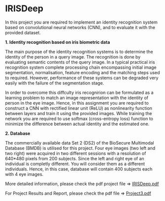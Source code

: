 # IRISDeep
In this project you are required to implement an identity recognition system based on  convolutional neural networks (CNN), and to evaluate it with the provided dataset.

**1. Identity recognition based on iris biometric data** 

The main purpose of the identity recognition systems is to determine the identity of the person in a 
query image. The recognition is done by evaluating semantic contents of the query image.
In a typical practical iris recognition system complete processing chain encompassing initial image 
segmentation, normalisation, feature encoding and the matching steps used to required. However, 
performance of these systems can be degraded very easily with the failure of the segmentation 
stage.

In order to overcome this diffculty iris recognirion can be formulated as a learning problem to match 
an image representation with the identity of person in the eye image. Hence, in this assignment you 
are required to construct a CNN with rectified linear unit (ReLU) as nonlinearity function between 
layers and train it using the provided images.
While training the network you are required to use softmax (cross-entropy loss) function to minimize 
the difference between actual identity and the estimated one.

**2. Database** 

The commercially available data Set 2 (DS2) of the BioSecure Multimodal Database (BMDB) is utilised 
for this project. Four eye images (two left and two right) were acquired in two different sessions with 
a resolution of 640*480 pixels from 200 subjects. Since the left and right eye of an individual is 
completly different. You will consider them as a different individuals. Hence, in this case, database 
will contain 400 subjects each with 4 eye images.

More detailed information, please check the pdf project file => [IRISDeep.pdf](https://github.com/ilbey/IRISDeep/files/9104651/IRISDeep.pdf)

For Project Results and Report, please check the pdf file => [Project3.pdf](https://github.com/ilbey/IRISDeep/files/9104752/Project3.pdf)
